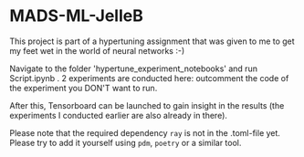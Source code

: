 # MADS-ML-JelleB

This project is part of a hypertuning assignment that was given to me to get my feet wet in the world of neural networks :-)

Navigate to the folder 'hypertune_experiment_notebooks' and run Script.ipynb . 2 experiments are conducted here: outcomment the code of the experiment you DON'T want to run.

After this, Tensorboard can be launched to gain insight in the results (the experiments I conducted earlier are also already in there).

Please note that the required dependency `ray` is not in the .toml-file yet. Please try to add it yourself using `pdm`, `poetry` or a similar tool.